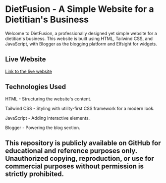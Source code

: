 # DietFusion - A Simple Website for a Dietitian's Business
Welcome to DietFusion, a professionally designed yet simple website for a dietitian's business. This website is built using HTML, Tailwind CSS, and JavaScript, with Blogger as the blogging platform and Elfsight for widgets.

## Live Website
[Link to the live website](https://dietfusion.netlify.app)

## Technologies Used

HTML - Structuring the website's content.

Tailwind CSS - Styling with utility-first CSS framework for a modern look.

JavaScript - Adding interactive elements.

Blogger - Powering the blog section.


## This repository is publicly available on GitHub for educational and reference purposes only. Unauthorized copying, reproduction, or use for commercial purposes without permission is strictly prohibited.
